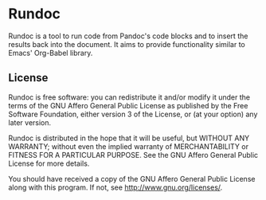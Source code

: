 # Rundoc

Rundoc is a tool to run code from Pandoc's code blocks and to insert the
results back into the document.  It aims to provide functionality similar to
Emacs' Org-Babel library.

## License

Rundoc is free software: you can redistribute it and/or modify it under the
terms of the GNU Affero General Public License as published by the Free
Software Foundation, either version 3 of the License, or (at your option) any
later version.


Rundoc is distributed in the hope that it will be useful, but WITHOUT ANY
WARRANTY; without even the implied warranty of MERCHANTABILITY or FITNESS FOR
A PARTICULAR PURPOSE.  See the GNU Affero General Public License for more
details.

You should have received a copy of the GNU Affero General Public License
along with this program.  If not, see <http://www.gnu.org/licenses/>.
